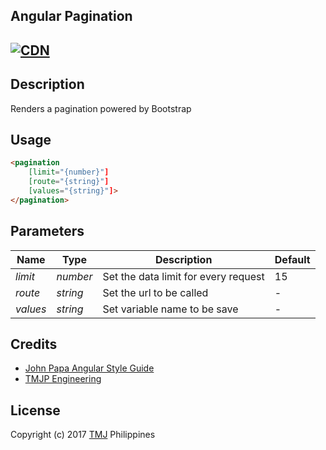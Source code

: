 ## Angular Pagination
[![CDN](https://img.shields.io/badge/cdn-rawgit-brightgreen.svg)](https://cdn.rawgit.com/TMJPEngineering/angular-pagination/master/dist/pagination.min.js)
---
## Description
Renders a pagination powered by Bootstrap

## Usage

```html
<pagination
    [limit="{number}"]
    [route="{string}"]
    [values="{string}"]>
</pagination>
```

## Parameters

| **Name** | **Type** | **Description**                      | **Default** |
|----------|----------|--------------------------------------|-------------|
| *limit*  | *number* | Set the data limit for every request |     15      |
| *route*  | *string* | Set the url to be called             |      -      |
| *values* | *string* | Set variable name to be save         |      -      |

## Credits

- [John Papa Angular Style Guide](https://github.com/johnpapa/angular-styleguide)
- [TMJP Engineering](https://github.com/TMJPEngineering)

## License

Copyright (c) 2017 [TMJ](http://www.tmj.jp/en/) Philippines